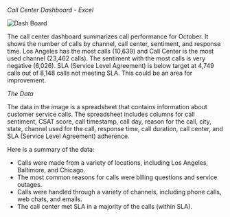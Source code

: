_Call Center Dashboard - Excel_

![Dash Board](https://github.com/Kavindu-Maduranga/Call-Center-Dashboard/assets/174862031/81ba23fb-1542-48ac-925a-e95727819c4d)

The call center dashboard summarizes call performance for October. It shows the number of calls by channel, call center, sentiment, and response time.  Los Angeles has the most calls (10,639) and Call Center is the most used channel (23,462 calls).  The sentiment with the most calls is very negative (6,026). SLA (Service Level Agreement) is below target at 4,749 calls out of 8,148 calls not meeting SLA.  This could be an area for improvement.

_The Data_

The data in the image is a spreadsheet that contains information about customer service calls. The spreadsheet includes columns for call sentiment, CSAT score, call timestamp, call day, reason for the call, city, state, channel used for the call, response time, call duration, call center, and SLA (Service Level Agreement) adherence.

Here is a summary of the data:

* Calls were made from a variety of locations, including Los Angeles, Baltimore, and Chicago.
* The most common reasons for calls were billing questions and service outages.
* Calls were handled through a variety of channels, including phone calls, web chats, and emails.
* The call center met SLA in a majority of the calls (within SLA).
